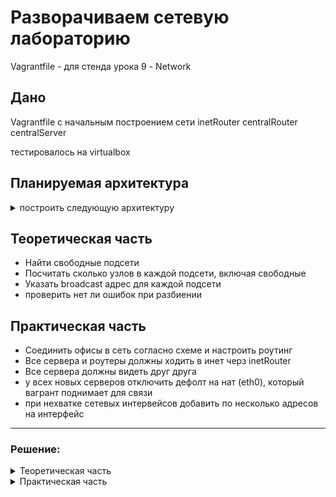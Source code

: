 # Разворачиваем сетевую лабораторию
Vagrantfile - для стенда урока 9 - Network

## Дано
Vagrantfile с начальным  построением сети
inetRouter
centralRouter
centralServer

тестировалось на virtualbox

## Планируемая архитектура

<details> 
<summary>построить следующую архитектуру</summary>
Сеть office1
- 192.168.2.0/26      - dev
- 192.168.2.64/26    - test servers
- 192.168.2.128/26  - managers
- 192.168.2.192/26  - office hardware

Сеть office2
- 192.168.1.0/25      - dev
- 192.168.1.128/26  - test servers
- 192.168.1.192/26  - office hardware


Сеть central
- 192.168.0.0/28    - directors
- 192.168.0.32/28  - office hardware
- 192.168.0.64/26  - wifi

```
Office1 ---\
      -----> Central --IRouter --> internet
Office2----/
```
Итого должны получится следующие сервера
- inetRouter
- centralRouter
- office1Router
- office2Router
- centralServer
- office1Server
- office2Server
</details> 

## Теоретическая часть
- Найти свободные подсети
- Посчитать сколько узлов в каждой подсети, включая свободные
- Указать broadcast адрес для каждой подсети
- проверить нет ли ошибок при разбиении

## Практическая часть
- Соединить офисы в сеть согласно схеме и настроить роутинг
- Все сервера и роутеры должны ходить в инет черз inetRouter
- Все сервера должны видеть друг друга
- у всех новых серверов отключить дефолт на нат (eth0), который вагрант поднимает для связи
- при нехватке сетевых интервейсов добавить по несколько адресов на интерфейс



---
### Решение:
<details> 
<summary>Теоретическая часть</summary>

таблица топологии Сеть central

| Имя подсети     | Сеть            | Маска           | Число хостов | Hostmin      | Hostmax       | Broadcast     |
| --------------- | --------------- | --------------- | ------------ | ------------ | ------------- | ------------- |
| directors       | 192.168.0.0/28  | 255.255.255.240 | 14           | 192.168.0.1  | 192.168.0.14  | 192.168.0.15  |
| office hardware | 192.168.0.32/28 | 255.255.255.240 | 14           | 192.168.0.33 | 192.168.0.46  | 192.168.0.47  |
| wifi            | 192.168.0.64/26 | 255.255.255.192 | 62           | 192.168.0.65 | 192.168.0.126 | 192.168.0.127 |
 


| Свободные подсети central |
| ------------------------- |
| 192.168.0.16/28           |
| 192.168.0.48/28           |
| 192.168.0.128/25          |

 
таблица топологии Сеть Office1 Network

| Имя подсети     | Сеть             | Маска           | Число хостов | Hostmin       | Hostmax       | Broadcast     |
| --------------- | ---------------- | --------------- | ------------ | ------------- | ------------- | ------------- |
| dev             | 192.168.2.0/26   | 255.255.255.192 | 62           | 192.168.2.1   | 192.168.2.62  | 192.168.2.63  |
| test servers    | 192.168.2.64/26  | 255.255.255.192 | 62           | 192.168.2.65  | 192.168.2.126 | 192.168.2.127 |
| managers        | 192.168.2.128/26 | 255.255.255.192 | 62           | 192.168.2.129 | 192.168.2.190 | 192.168.2.191 |
| office hardware | 192.168.2.192/26 | 255.255.255.192 | 62           | 192.168.2.193 | 192.168.2.254 | 192.168.2.255 |

таблица топологии Сеть Office2 Network

| Имя подсети     | Сеть             | Маска           | Число хостов | Hostmin       | Hostmax       | Broadcast     |
| --------------- | ---------------- | --------------- | ------------ | ------------- | ------------- | ------------- |
| dev             | 192.168.1.0/25   | 255.255.255.128 | 62           | 192.168.1.1   | 192.168.1.126 | 192.168.1.127 |
| test servers    | 192.168.1.128/26 | 255.255.255.192 | 62           | 192.168.1.129 | 192.168.1.190 | 192.168.1.191 |
| office hardware | 192.168.1.192/26 | 255.255.255.192 | 62           | 192.168.1.193 | 192.168.1.254 | 192.168.1.255 |

Ошибок в топологии нет
</details> 

<details> 
<summary>Практическая часть</summary>

![Топология сети](netoffice.drawio.svg)


1. Создаем [инфраструктуру](Vagrantfile)
2. Создаем [ansible playbook для InetRouter](provisioners/inetRouter.yml)
3. Создаем [ansible playbook для CentralRouter](provisioners/centralRouter.yml)
4. Создаем [ansible playbook для CentralServer](provisioners/centralServer.yml)
5. Создаем [ansible playbook для office1Router](provisioners/office1Router.yml)
6. Создаем [ansible playbook для inetRouter](provisioners/office1Server.yml)
7. Создаем [ansible playbook для office2Router](provisioners/office2Router.yml)
8. Создаем [ansible playbook для office2Server](provisioners/office2Server.yml)

9. Поднимаем сетевую лаюотраборию
      ```sh
      vagrant up
      ```

10. Проверяем результат работы

Тестируем centralServer
```sh
➜  18_network git:(18_network) ✗ vssh centralServer                                                                                                             18:32:19 13/11/22
Last login: Sun Nov 13 15:30:08 2022 from 10.0.2.2
[vagrant@centralServer ~]$ ping 192.168.2.130
PING 192.168.2.130 (192.168.2.130) 56(84) bytes of data.
64 bytes from 192.168.2.130: icmp_seq=1 ttl=62 time=0.629 ms
64 bytes from 192.168.2.130: icmp_seq=2 ttl=62 time=0.584 ms
^C
--- 192.168.2.130 ping statistics ---
2 packets transmitted, 2 received, 0% packet loss, time 1004ms
rtt min/avg/max/mdev = 0.584/0.606/0.629/0.033 ms
[vagrant@centralServer ~]$ ping ya.ru
PING ya.ru (87.250.250.242) 56(84) bytes of data.
64 bytes from ya.ru (87.250.250.242): icmp_seq=1 ttl=59 time=5.93 ms
64 bytes from ya.ru (87.250.250.242): icmp_seq=2 ttl=59 time=5.52 ms
^C
--- ya.ru ping statistics ---
2 packets transmitted, 2 received, 0% packet loss, time 1004ms
rtt min/avg/max/mdev = 5.523/5.731/5.939/0.208 ms
[vagrant@centralServer ~]$ traceroute 192.168.2.130
traceroute to 192.168.2.130 (192.168.2.130), 30 hops max, 60 byte packets
 1  gateway (192.168.0.1)  0.257 ms  0.222 ms  0.141 ms
 2  192.168.255.10 (192.168.255.10)  0.326 ms  0.292 ms  0.260 ms
 3  192.168.2.130 (192.168.2.130)  0.427 ms  0.392 ms  0.358 ms
[vagrant@centralServer ~]$ traceroute ya.ru
traceroute to ya.ru (87.250.250.242), 30 hops max, 60 byte packets
 1  gateway (192.168.0.1)  0.266 ms  0.235 ms  0.258 ms
 2  192.168.255.1 (192.168.255.1)  0.443 ms  0.427 ms  0.401 ms
 3  * * *
 4  * * *
 5  * * *
 6  obl93-97.93.255.89.in-addr.arpa (89.255.93.97)  2.277 ms  1.299 ms  1.278 ms
 7  obl92-33.92.255.89.in-addr.arpa (89.255.92.33)  2.098 ms  2.027 ms  2.005 ms
 8  obl93-170.93.255.89.in-addr.arpa (89.255.93.170)  2.343 ms  2.737 ms  2.678 ms
 9  styri.yndx.net (195.208.208.116)  4.199 ms  4.066 ms  3.588 ms
10  * sas-32z3-ae1.yndx.net (87.250.239.183)  10.802 ms *
11  * * ya.ru (87.250.250.242)  4.993 ms
```

Тестируем office1Server
```sh
➜  18_network git:(18_network) ✗ vssh office1Server                                                                                                            18:31:26 13/11/22
[vagrant@office1Server ~]$ ping ya.ru
PING ya.ru (87.250.250.242) 56(84) bytes of data.
64 bytes from ya.ru (87.250.250.242): icmp_seq=1 ttl=57 time=5.80 ms
^C
--- ya.ru ping statistics ---
1 packets transmitted, 1 received, 0% packet loss, time 0ms
rtt min/avg/max/mdev = 5.807/5.807/5.807/0.000 ms
[vagrant@office1Server ~]$ ping 192.168.0.2
PING 192.168.0.2 (192.168.0.2) 56(84) bytes of data.
64 bytes from 192.168.0.2: icmp_seq=1 ttl=62 time=0.607 ms
64 bytes from 192.168.0.2: icmp_seq=2 ttl=62 time=0.622 ms
^C
--- 192.168.0.2 ping statistics ---
2 packets transmitted, 2 received, 0% packet loss, time 1000ms
rtt min/avg/max/mdev = 0.607/0.614/0.622/0.025 ms
[vagrant@office1Server ~]$ traceroute 192.168.0.2
traceroute to 192.168.0.2 (192.168.0.2), 30 hops max, 60 byte packets
 1  192.168.2.129 (192.168.2.129)  0.263 ms  0.230 ms  0.137 ms
 2  192.168.255.9 (192.168.255.9)  0.285 ms  0.241 ms  0.175 ms
 3  192.168.0.2 (192.168.0.2)  0.466 ms  0.426 ms  0.385 ms
[vagrant@office1Server ~]$ ^C
[vagrant@office1Server ~]$ traceroute ya.ru
traceroute to ya.ru (87.250.250.242), 30 hops max, 60 byte packets
 1  192.168.2.129 (192.168.2.129)  0.328 ms  0.293 ms  0.210 ms
 2  192.168.255.9 (192.168.255.9)  0.394 ms  0.349 ms  0.328 ms
 3  192.168.255.1 (192.168.255.1)  0.657 ms  0.563 ms  0.509 ms
 4  * * *
 5  * * *
 6  * * *
 7  * * *
 8  obl92-33.92.255.89.in-addr.arpa (89.255.92.33)  2.857 ms  2.024 ms  2.092 ms
 9  obl93-170.93.255.89.in-addr.arpa (89.255.93.170)  2.560 ms  2.841 ms  2.081 ms
10  styri.yndx.net (195.208.208.116)  3.211 ms  19.372 ms  19.038 ms
11  sas-32z5-ae2.yndx.net (87.250.239.203)  17.884 ms * *
12  * *^C
```

Тестируем office2Server
```sh
➜  18_network git:(18_network) ✗ vssh office2Server                                                                                                            18:35:50 13/11/22
[vagrant@office2Server ~]$ ping ping 192.168.0.2
ping: ping: Name or service not known
[vagrant@office2Server ~]$ ping 192.168.0.2
PING 192.168.0.2 (192.168.0.2) 56(84) bytes of data.
64 bytes from 192.168.0.2: icmp_seq=1 ttl=62 time=0.631 ms
64 bytes from 192.168.0.2: icmp_seq=2 ttl=62 time=0.645 ms
^C
--- 192.168.0.2 ping statistics ---
2 packets transmitted, 2 received, 0% packet loss, time 1002ms
rtt min/avg/max/mdev = 0.631/0.638/0.645/0.007 ms
[vagrant@office2Server ~]$ ping  ya.ru
PING ya.ru (87.250.250.242) 56(84) bytes of data.
64 bytes from ya.ru (87.250.250.242): icmp_seq=1 ttl=57 time=6.94 ms
64 bytes from ya.ru (87.250.250.242): icmp_seq=2 ttl=57 time=5.86 ms
^C
--- ya.ru ping statistics ---
2 packets transmitted, 2 received, 0% packet loss, time 1001ms
rtt min/avg/max/mdev = 5.869/6.406/6.943/0.537 ms
[vagrant@office2Server ~]$ traceroute 192.168.0.2
traceroute to 192.168.0.2 (192.168.0.2), 30 hops max, 60 byte packets
 1  router.local (192.168.1.1)  0.227 ms  0.192 ms  0.125 ms
 2  192.168.255.5 (192.168.255.5)  0.423 ms  0.394 ms  0.380 ms
 3  192.168.0.2 (192.168.0.2)  0.443 ms  0.377 ms  0.362 ms
[vagrant@office2Server ~]$ traceroute 4.4.4.4
traceroute to 4.4.4.4 (4.4.4.4), 30 hops max, 60 byte packets
 1  router.local (192.168.1.1)  0.245 ms  0.212 ms  0.161 ms
 2  192.168.255.5 (192.168.255.5)  0.374 ms  0.333 ms  0.289 ms
 3  192.168.255.1 (192.168.255.1)  0.491 ms  0.479 ms  0.442 ms
 4  * * *
 5  * * *
 6  * * *
 7  * * *
 8  obl92-33.92.255.89.in-addr.arpa (89.255.92.33)  2.656 ms  2.149 ms  2.104 ms
 9  obl93-170.93.255.89.in-addr.arpa (89.255.93.170)  3.180 ms  2.930 ms  1.987 ms
10  line-r-gw-backup.gblnet.ru (109.239.138.9)  3.396 ms  3.092 ms  3.638 ms
11  91.108.51.6 (91.108.51.6)  23.507 ms  22.631 ms  23.665 ms
12  * * *
13  *^C
[vagrant@office2Server ~]$ ping 192.168.2.130
PING 192.168.2.130 (192.168.2.130) 56(84) bytes of data.
64 bytes from 192.168.2.130: icmp_seq=1 ttl=61 time=0.787 ms
64 bytes from 192.168.2.130: icmp_seq=2 ttl=61 time=0.772 ms
^C
--- 192.168.2.130 ping statistics ---
2 packets transmitted, 2 received, 0% packet loss, time 1004ms
rtt min/avg/max/mdev = 0.772/0.779/0.787/0.028 ms

```
</details> 